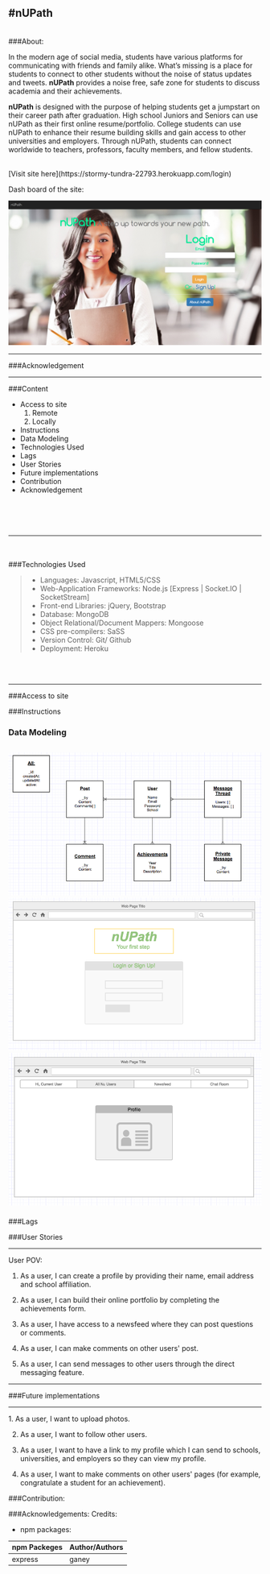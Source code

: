 #nUPath
---
<br>
###About:

In the modern age of social media, students have various platforms for communicating with friends and family alike.  What’s missing is a place for students to connect to other students without the noise of status updates and tweets.  **nUPath** provides a noise free, safe zone for students to discuss academia and their achievements.   

**nUPath** is designed with the purpose of helping students get a jumpstart on their career path after graduation.  High school Juniors and Seniors can use nUPath as their first online resume/portfolio.  College students can use nUPath to enhance their resume building skills and gain access to other universities and employers.  Through nUPath, students can connect worldwide to teachers, professors, faculty members, and fellow students.  

<br>
[Visit site here](https://stormy-tundra-22793.herokuapp.com/login)

Dash board of the site:

![nupath_dashboard](public/images/nupath_dashboard.png)


---

###Acknowledgement

---

###Content
*	Access to site
	1. Remote
	2. Locally
* Instructions
* Data Modeling
* Technologies Used
* Lags
* User Stories
* Future implementations
* Contribution
* Acknowledgement
<br><br><br><br><br>


---
<br><br>
###Technologies Used
>* Languages: Javascript, HTML5/CSS
>* Web-Application Frameworks: Node.js [Express | Socket.IO | SocketStream]
>* Front-end Libraries: jQuery, Bootstrap
>* Database: MongoDB
>* Object Relational/Document Mappers: Mongoose
>* CSS pre-compilers: SaSS
>* Version Control: Git/ Github
>* Deployment: Heroku

<br><br>

---

###Access to site



###Instructions



### Data Modeling

![nupath_ERD](public/images/nupath_ERD.png)
![nupath_homepage_wireframe](public/images/nupath_homepage_wireframe.png)
![nupath_profilepg_wireframe](public/images/nupath_profilepg_wireframe.png)
---

###Lags




###User Stories
<hr>
User POV:

1. As a user, I can create a profile by providing their name, email address and school affiliation.

2. As a user, I can build their online portfolio by completing the achievements form.

3. As a user, I have access to a newsfeed where they can post questions or comments.

4. As a user, I can make comments on other users' post.

5. As a user, I can send messages to other users through the direct messaging feature.


---

###Future implementations
<hr>
1. As a user, I want to upload photos.

2. As a user, I want to follow other users.

3. As a user, I want to have a link to my profile which I can send to schools, universities, and employers so they can view my profile.

4. As a user, I want to make comments on other users' pages (for example, congratulate a student for an achievement).


###Contribution:



###Acknowledgements:
Credits:<br>

* npm packages:

npm Packeges| Author/Authors
--------------|------
express | ganey
